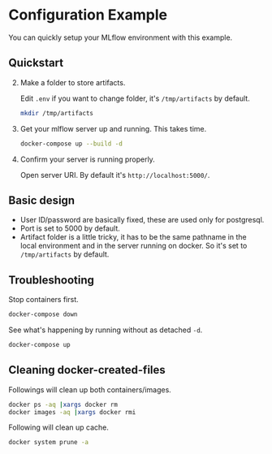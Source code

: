 # Configuration Example

You can quickly setup your MLflow environment with this example.

## Quickstart


2. Make a folder to store artifacts.

    Edit `.env` if you want to change folder, it's `/tmp/artifacts` by default.

    ```sh
    mkdir /tmp/artifacts
    ```

3. Get your mlflow server up and running. This takes time.

    ```sh
    docker-compose up --build -d
    ```

4. Confirm your server is running properly.

    Open server URI. By default it's `http://localhost:5000/`.

## Basic design

- User ID/password are basically fixed, these are used only for postgresql.
- Port is set to 5000 by default.
- Artifact folder is a little tricky, it has to be the same pathname in the local environment and in the server running on docker. So it's set to `/tmp/artifacts` by default.

## Troubleshooting

Stop containers first.

```sh
docker-compose down
```

See what's happening by running without as detached `-d`.

```sh
docker-compose up
```

## Cleaning docker-created-files

Followings will clean up both containers/images.

```sh
docker ps -aq |xargs docker rm
docker images -aq |xargs docker rmi
```

Following will clean up cache.

```sh
docker system prune -a
```
